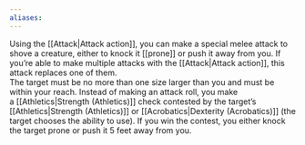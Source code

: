 ```yaml
---
aliases:
---
```

Using the [[Attack|Attack action]], you can make a special melee attack to shove a creature, either to knock it [[prone]] or push it away from you. If you’re able to make multiple attacks with the [[Attack|Attack action]], this attack replaces one of them.  
The target must be no more than one size larger than you and must be within your reach. Instead of making an attack roll, you make a [[Athletics|Strength (Athletics)]] check contested by the target’s [[Athletics|Strength (Athletics)]] or [[Acrobatics|Dexterity (Acrobatics)]] (the target chooses the ability to use). If you win the contest, you either knock the target prone or push it 5 feet away from you.